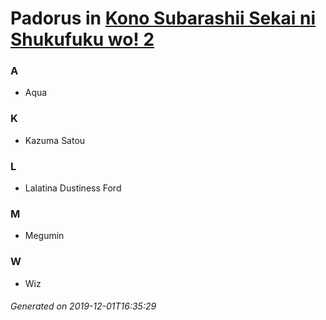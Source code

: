 # Padorus in [Kono Subarashii Sekai ni Shukufuku wo! 2](https://myanimelist.net/anime/32937/Kono_Subarashii_Sekai_ni_Shukufuku_wo_2)

### A
* Aqua

### K
* Kazuma Satou

### L
* Lalatina Dustiness Ford

### M
* Megumin

### W
* Wiz

###### Generated on 2019-12-01T16:35:29
